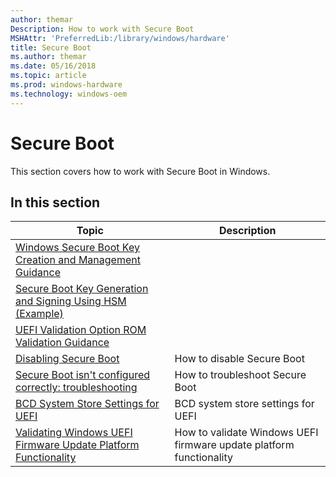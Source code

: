 ```yaml
---
author: themar
Description: How to work with Secure Boot 
MSHAttr: 'PreferredLib:/library/windows/hardware'
title: Secure Boot
ms.author: themar
ms.date: 05/16/2018
ms.topic: article
ms.prod: windows-hardware
ms.technology: windows-oem
---
```


# Secure Boot

This section covers how to work with Secure Boot in Windows.

## In this section

| Topic | Description |
|  --- | ---  |
| [Windows Secure Boot Key Creation and Management Guidance](windows-secure-boot-key-creation-and-management-guidance.md) |
| [Secure Boot Key Generation and Signing Using HSM (Example)](secure-boot-key-generation-and-signing-using-hsm--example.md) |
| [UEFI Validation Option ROM Validation Guidance](uefi-validation-option-rom-validation-guidance.md) |
| [Disabling Secure Boot](disabling-secure-boot.md) | How to disable Secure Boot |
| [Secure Boot isn't configured correctly: troubleshooting](secure-boot-isnt-configured-correctly-troubleshooting.md) | How to troubleshoot Secure Boot |
| [BCD System Store Settings for UEFI](bcd-system-store-settings-for-uefi.md) | BCD system store settings for UEFI |
| [Validating Windows UEFI Firmware Update Platform Functionality](validating-windows-uefi-firmware-update-platform-functionality.md) | How to validate Windows UEFI firmware update platform functionality |
